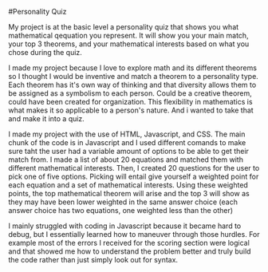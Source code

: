 #Personality Quiz

My project is at the basic level a personality quiz that shows you what mathematical qequation you represent. It will show you your main match, your top 3 theorems, 
and your mathematical interests based on what you chose during the quiz.

I made my project because I love to explore math and its different theorems so I thought I would be inventive and match a theorem to a personality type. 
Each theorem has it's own way of thinking and that diversity allows them to be assigned as a symbolism to each person. Could be a creative theorem, could have been created for organization. 
This flexibility in mathematics is what makes it so applicable to a person's nature. And i wanted to take that and make it into a quiz.


I made my project with the use of HTML, Javascript, and CSS. The main chunk of the code is in Javascript and I used different comands to make sure taht the user had a variable amount of options
to be able to get their match from. I made a list of about 20 equations and matched them with different mathematical interests. Then, I created 20 questions for the user to pick one of five options. 
Picking will entail give yourself a weighted point for each equation and a set of mathematical interests. Using these weighted points, the top mathematical theorem will arise and the top 3 will show
as they may have been lower weighted in the same answer choice (each answer choice has two equations, one weighted less than the other)


I mainly struggled with coding in Javascript because it became hard to debug, but I essentially learned how to maneuver through those hurdles. For example most of the errors I received for the scoring section were logical
and that showed me how to understand the problem better and truly build the code rather than just simply look out for syntax.

